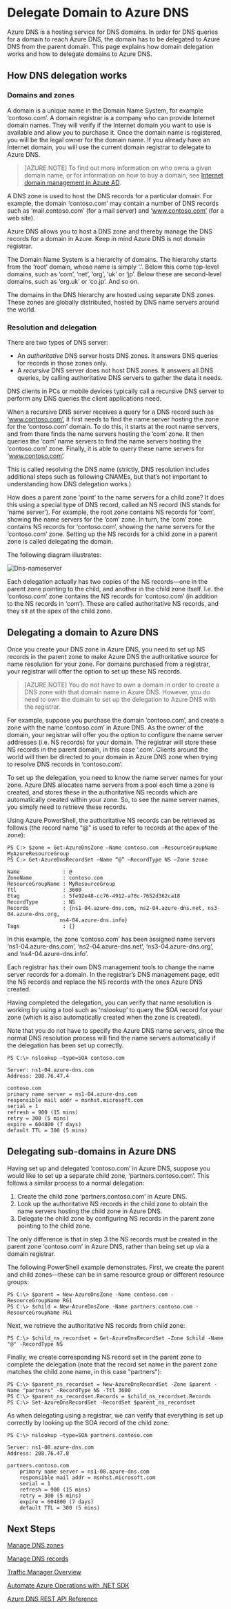 <properties
   pageTitle="Delegate your domain to Azure DNS | Microsoft Azure"
   description="Understand how to change domain delegation and use Azure DNS name servers to provide domain hosting"
   services="dns"
   documentationCenter="na"
   authors="joaoma"
   manager="Adinah"
   editor=""/>

<tags
   ms.service="dns"
   ms.devlang="na"
   ms.topic="get-started-article"
   ms.tgt_pltfrm="na"
   ms.workload="infrastructure-services"
   ms.date="04/28/2015"
   ms.author="joaoma"/>


# Delegate Domain to Azure DNS

Azure DNS is a hosting service for DNS domains.  In order for DNS queries for a domain to reach Azure DNS, the domain has to be delegated to Azure DNS from the parent domain.  This page explains how domain delegation works and how to delegate domains to Azure DNS.


## How DNS delegation works

### Domains and zones

A domain is a unique name in the Domain Name System, for example ‘contoso.com’.  A domain registrar is a company who can provide Internet domain names.  They will verify if the Internet domain you want to use is available and allow you to purchase it.  Once the domain name is registered, you will be the legal owner for the domain name. If you already have an Internet domain, you will use the current domain registrar to delegate to Azure DNS.

>[AZURE.NOTE] To find out more information on who owns a given domain name, or for information on how to buy a domain, see [Internet domain management in Azure AD](https://msdn.microsoft.com/library/azure/hh969248.aspx). 

A DNS zone is used to host the DNS records for a particular domain.  For example, the domain ‘contoso.com’ may contain a number of DNS records such as ‘mail.contoso.com’ (for a mail server) and ‘www.contoso.com’ (for a web site).

Azure DNS allows you to host a DNS zone and thereby manage the DNS records for a domain in Azure. Keep in mind Azure DNS is not domain registrar.

The Domain Name System is a hierarchy of domains.  The hierarchy starts from the ‘root’ domain, whose name is simply ‘.’.  Below this come top-level domains, such as ‘com’, ‘net’, ‘org’, ‘uk’ or ‘jp’.  Below these are second-level domains, such as ‘org.uk’ or ‘co.jp’.  And so on.

The domains in the DNS hierarchy are hosted using separate DNS zones.  These zones are globally distributed, hosted by DNS name servers around the world.

### Resolution and delegation

There are two types of DNS server:

- An _authoritative_ DNS server hosts DNS zones.  It answers DNS queries for records in those zones only.
- A _recursive_ DNS server does not host DNS zones.  It answers all DNS queries, by calling authoritative DNS servers to gather the data it needs.

DNS clients in PCs or mobile devices typically call a recursive DNS server to perform any DNS queries the client applications need.

When a recursive DNS server receives a query for a DNS record such as ‘www.contoso.com’, it first needs to find the name server hosting the zone for the ‘contoso.com’ domain.  To do this, it starts at the root name servers, and from there finds the name servers hosting the ‘com’ zone.  It then queries the ‘com’ name servers to find the name servers hosting the ‘contoso.com’ zone.  Finally, it is able to query these name servers for ‘www.contoso.com’.  

This is called resolving the DNS name (strictly, DNS resolution includes additional steps such as following CNAMEs, but that’s not important to understanding how DNS delegation works.)

How does a parent zone ‘point’ to the name servers for a child zone?  It does this using a special type of DNS record, called an NS record (NS stands for ‘name server’).  For example, the root zone contains NS records for ‘com’, showing the name servers for the ‘com’ zone.  In turn, the ‘com’ zone contains NS records for ‘contoso.com’, showing the name servers for the ‘contoso.com’ zone. Setting up the NS records for a child zone in a parent zone is called delegating the domain.

The following diagram illustrates:

![Dns-nameserver](./media/dns-domain-delegation/image1.png)

Each delegation actually has two copies of the NS records—one in the parent zone pointing to the child, and another in the child zone itself.  I.e. the ‘contoso.com’ zone contains the NS records for ‘contoso.com’ (in addition to the NS records in ‘com’).  These are called authoritative NS records, and they sit at the apex of the child zone.


## Delegating a domain to Azure DNS

Once you create your DNS zone in Azure DNS, you need to set up NS records in the parent zone to make Azure DNS the authoritative source for name resolution for your zone. For domains purchased from a registrar, your registrar will offer the option to set up these NS records.

>[AZURE.NOTE] You do not have to own a domain in order to create a DNS zone with that domain name in Azure DNS.  However, you do need to own the domain to set up the delegation to Azure DNS with the registrar.

For example, suppose you purchase the domain ‘contoso.com’, and create a zone with the name ‘contoso.com’ in Azure DNS.  As the owner of the domain, your registrar will offer you the option to configure the name server addresses (i.e. NS records) for your domain.  The registrar will store these NS records in the parent domain, in this case ‘.com’.  Clients around the world will then be directed to your domain in Azure DNS zone when trying to resolve DNS records in ‘contoso.com’.

To set up the delegation, you need to know the name server names for your zone.  Azure DNS allocates name servers from a pool each time a zone is created, and stores these in the authoritative NS records which are automatically created within your zone.  So, to see the name server names, you simply need to retrieve these records.

Using Azure PowerShell, the authoritative NS records can be retrieved as follows (the record name “@” is used to refer to records at the apex of the zone):

	PS C:> $zone = Get-AzureDnsZone –Name contoso.com –ResourceGroupName MyAzureResourceGroup
	PS C:> Get-AzureDnsRecordSet –Name “@” –RecordType NS –Zone $zone

	Name              : @
	ZoneName          : contoso.com
	ResourceGroupName : MyResourceGroup
	Ttl               : 3600
	Etag              : 5fe92e48-cc76-4912-a78c-7652d362ca18
	RecordType        : NS
	Records           : {ns1-04.azure-dns.com, ns2-04.azure-dns.net, ns3-04.azure-dns.org,
                     ns4-04.azure-dns.info}
	Tags              : {}

In this example, the zone ‘contoso.com’ has been assigned name servers ‘ns1-04.azure-dns.com’, ‘ns2-04.azure-dns.net’, ‘ns3-04.azure-dns.org’, and ‘ns4-04.azure-dns.info’.

Each registrar has their own DNS management tools to change the name server records for a domain. In the registrar’s DNS management page, edit the NS records and replace the NS records with the ones Azure DNS created.

Having completed the delegation, you can verify that name resolution is working by using a tool such as ‘nslookup’ to query the SOA record for your zone (which is also automatically created when the zone is created).

Note that you do not have to specify the Azure DNS name servers, since the normal DNS resolution process will find the name servers automatically if the delegation has been set up correctly.

	PS C:\> nslookup –type=SOA contoso.com

	Server: ns1-04.azure-dns.com
	Address: 208.76.47.4

	contoso.com
	primary name server = ns1-04.azure-dns.com
	responsible mail addr = msnhst.microsoft.com
	serial = 1
	refresh = 900 (15 mins)
	retry = 300 (5 mins)
	expire = 604800 (7 days)
	default TTL = 300 (5 mins)

## Delegating sub-domains in Azure DNS

Having set up and delegated ‘contoso.com’ in Azure DNS, suppose you would like to set up a separate child zone, ‘partners.contoso.com’.  This follows a similar process to a normal delegation:

1. Create the child zone ‘partners.contoso.com’ in Azure DNS.
2. Look up the authoritative NS records in the child zone to obtain the name servers hosting the child zone in Azure DNS.
3. Delegate the child zone by configuring NS records in the parent zone pointing to the child zone.

The only difference is that in step 3 the NS records must be created in the parent zone ‘contoso.com’ in Azure DNS, rather than being set up via a domain registrar.

The following PowerShell example demonstrates. First, we create the parent and child zones—these can be in same resource group or different resource groups:

	PS C:\> $parent = New-AzureDnsZone -Name contoso.com -ResourceGroupName RG1
	PS C:\> $child = New-AzureDnsZone -Name partners.contoso.com -ResourceGroupName RG1

Next, we retrieve the authoritative NS records from child zone:

	PS C:\> $child_ns_recordset = Get-AzureDnsRecordSet -Zone $child -Name "@" -RecordType NS

Finally, we create corresponding NS record set in the parent zone to complete the delegation (note that the record set name in the parent zone matches the child zone name, in this case "partners"):

	PS C:\> $parent_ns_recordset = New-AzureDnsRecordSet -Zone $parent -Name "partners" -RecordType NS -Ttl 3600
	PS C:\> $parent_ns_recordset.Records = $child_ns_recordset.Records
	PS C:\> Set-AzureDnsRecordSet -RecordSet $parent_ns_recordset 

As when delegating using a registrar, we can verify that everything is set up correctly by looking up the SOA record of the child zone:

	PS C:\> nslookup –type=SOA partners.contoso.com
	
	Server: ns1-08.azure-dns.com
	Address: 208.76.47.8
	
	partners.contoso.com
		primary name server = ns1-08.azure-dns.com
		responsible mail addr = msnhst.microsoft.com
		serial = 1
		refresh = 900 (15 mins)
		retry = 300 (5 mins)
		expire = 604800 (7 days)
		default TTL = 300 (5 mins)

## Next Steps

[Manage DNS zones](../dns-operations-dnszones)

[Manage DNS records](../dns-operations-recordsets)

[Traffic Manager Overview](../traffic-manager-overview)

[Automate Azure Operations with .NET SDK](../dns-sdk)

[Azure DNS REST API Reference](https://msdn.microsoft.com/library/azure/mt163862.aspx)
 
